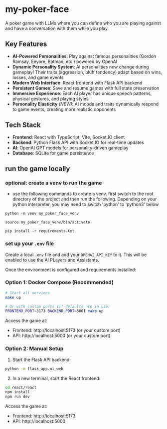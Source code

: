 # my-poker-face
A poker game with LLMs where you can define who you are playing against 
and have a conversation with them while you play.

## Key Features

- **AI-Powered Personalities**: Play against famous personalities (Gordon Ramsay, Eeyore, Batman, etc.) powered by OpenAI
- **Dynamic Personality System**: AI personalities now change during gameplay! Their traits (aggression, bluff tendency) adapt based on wins, losses, and game events
- **Modern Web Interface**: React frontend with Flask API backend
- **Persistent Games**: Save and resume games with full state preservation
- **Immersive Experience**: Each AI player has unique speech patterns, physical gestures, and playing styles
- **Personality Elasticity** *(NEW)*: AI moods and traits dynamically respond to game events, creating more realistic opponents

## Tech Stack
- **Frontend**: React with TypeScript, Vite, Socket.IO client
- **Backend**: Python Flask API with Socket.IO for real-time updates
- **AI**: OpenAI GPT models for personality-driven gameplay
- **Database**: SQLite for game persistence

## run the game locally
### optional: create a venv to run the game

- use the following commands to create a venv. first switch to the root 
directory of the project and then run the following. Depending on your 
python interpreter, you may need to switch 'python' to 'python3' below

`python -m venv my_poker_face_venv`

`source my_poker_face_venv/bin/activate`

`pip install -r requirements.txt`

### set up your `.env` file
Create a local `.env` file and add your `OPENAI_API_KEY` to it. 
This will be enabled to use the AI PLayers and Assistants.

Once the environment is configured and requirements installed:

### Option 1: Docker Compose (Recommended)

```bash
# Start all services
make up

# Or with custom ports (if defaults are in use)
FRONTEND_PORT=3173 BACKEND_PORT=5001 make up
```

Access the game at:
- Frontend: http://localhost:5173 (or your custom port)
- API: http://localhost:5000 (or your custom port)

### Option 2: Manual Setup

1. Start the Flask API backend:
```bash
python -m flask_app.ui_web
```

2. In a new terminal, start the React frontend:
```bash
cd react/react
npm install
npm run dev
```

Access the game at:
- Frontend: http://localhost:5173
- API: http://localhost:5000
